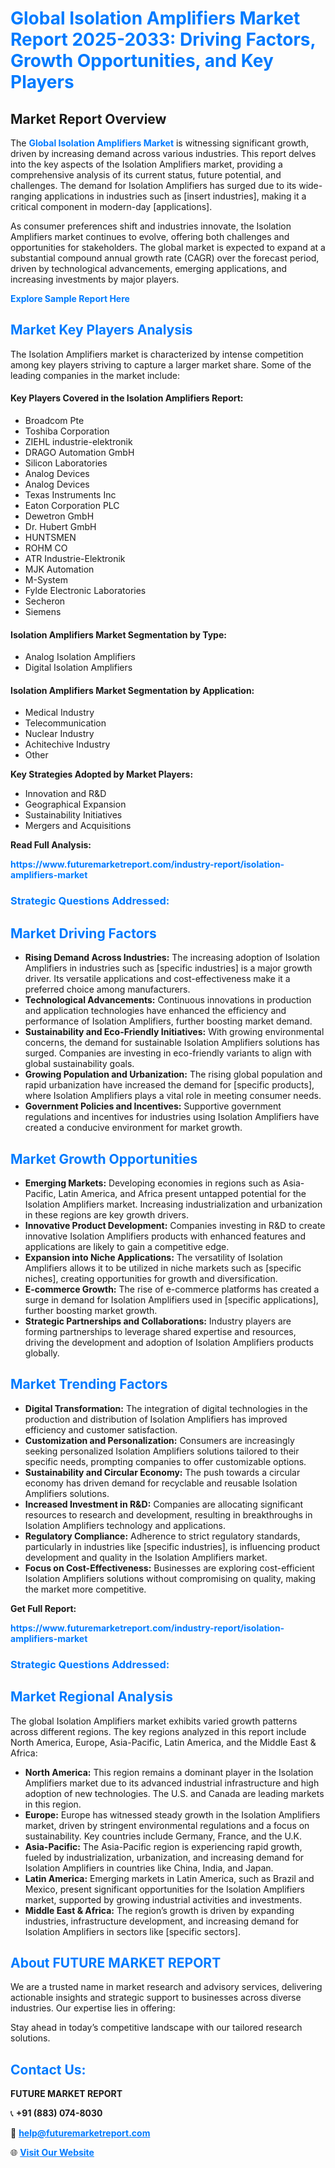 <h1 style="color: #007BFF;">Global Isolation Amplifiers Market Report 2025-2033: Driving Factors, Growth Opportunities, and Key Players</h1>

<section id="overview">
<h2>Market Report Overview</h2>
<p>The <a href="https://www.futuremarketreport.com/industry-report/isolation-amplifiers-market" style="color: #007BFF; text-decoration: none;"><strong>Global Isolation Amplifiers Market</strong></a> is witnessing significant growth, driven by increasing demand across various industries. This report delves into the key aspects of the Isolation Amplifiers market, providing a comprehensive analysis of its current status, future potential, and challenges. The demand for Isolation Amplifiers has surged due to its wide-ranging applications in industries such as [insert industries], making it a critical component in modern-day [applications].</p>
<p>As consumer preferences shift and industries innovate, the Isolation Amplifiers market continues to evolve, offering both challenges and opportunities for stakeholders. The global market is expected to expand at a substantial compound annual growth rate (CAGR) over the forecast period, driven by technological advancements, emerging applications, and increasing investments by major players.</p>
</section>

<section id="overview">
<p><a href="https://www.futuremarketreport.com/request-sample/reportId=81446" style="color: #007BFF; text-decoration: none;"><strong>Explore Sample Report Here</strong></a></p>
</section>

<section id="key-players">
<h2 style="color: #007BFF;">Market Key Players Analysis</h2>
<p>The Isolation Amplifiers market is characterized by intense competition among key players striving to capture a larger market share. Some of the leading companies in the market include:</p>
<h4>Key Players Covered in the Isolation Amplifiers Report:</h4>
<ul><li>Broadcom Pte</li><li>Toshiba Corporation</li><li>ZIEHL industrie-elektronik</li><li>DRAGO Automation GmbH</li><li>Silicon Laboratories</li><li>Analog Devices</li><li>Analog Devices</li><li>Texas Instruments Inc</li><li>Eaton Corporation PLC</li><li>Dewetron GmbH</li><li>Dr. Hubert GmbH</li><li>HUNTSMEN</li><li>ROHM CO</li><li>ATR Industrie-Elektronik</li><li>MJK Automation</li><li>M-System</li><li>Fylde Electronic Laboratories</li><li>Secheron</li><li>Siemens</li></ul>
<h4>Isolation Amplifiers Market Segmentation by Type:</h4>
<ul><li>Analog Isolation Amplifiers</li><li>Digital Isolation Amplifiers</li></ul>

<h4>Isolation Amplifiers Market Segmentation by Application:</h4>
<ul><li>Medical Industry</li><li>Telecommunication</li><li>Nuclear Industry</li><li>Achitechive Industry</li><li>Other</li></ul>
<p><strong>Key Strategies Adopted by Market Players:</strong></p>
<ul>
<li>Innovation and R&D</li>
<li>Geographical Expansion</li>
<li>Sustainability Initiatives</li>
<li>Mergers and Acquisitions</li>
</ul>
</section>

<section>
<p><strong>Read Full Analysis: </strong></p><a href="https://www.futuremarketreport.com/industry-report/isolation-amplifiers-market" style="color: #007BFF; text-decoration: none;"><strong>https://www.futuremarketreport.com/industry-report/isolation-amplifiers-market</strong></a>
<h3 style="color: #007BFF;">Strategic Questions Addressed:</h3>
</section>

<section id="driving-factors">
<h2 style="color: #007BFF;">Market Driving Factors</h2>
<ul>
<li><strong>Rising Demand Across Industries:</strong> The increasing adoption of Isolation Amplifiers in industries such as [specific industries] is a major growth driver. Its versatile applications and cost-effectiveness make it a preferred choice among manufacturers.</li>
<li><strong>Technological Advancements:</strong> Continuous innovations in production and application technologies have enhanced the efficiency and performance of Isolation Amplifiers, further boosting market demand.</li>
<li><strong>Sustainability and Eco-Friendly Initiatives:</strong> With growing environmental concerns, the demand for sustainable Isolation Amplifiers solutions has surged. Companies are investing in eco-friendly variants to align with global sustainability goals.</li>
<li><strong>Growing Population and Urbanization:</strong> The rising global population and rapid urbanization have increased the demand for [specific products], where Isolation Amplifiers plays a vital role in meeting consumer needs.</li>
<li><strong>Government Policies and Incentives:</strong> Supportive government regulations and incentives for industries using Isolation Amplifiers have created a conducive environment for market growth.</li>
</ul>
</section>

<section id="growth-opportunities">
<h2 style="color: #007BFF;">Market Growth Opportunities</h2>
<ul>
<li><strong>Emerging Markets:</strong> Developing economies in regions such as Asia-Pacific, Latin America, and Africa present untapped potential for the Isolation Amplifiers market. Increasing industrialization and urbanization in these regions are key growth drivers.</li>
<li><strong>Innovative Product Development:</strong> Companies investing in R&D to create innovative Isolation Amplifiers products with enhanced features and applications are likely to gain a competitive edge.</li>
<li><strong>Expansion into Niche Applications:</strong> The versatility of Isolation Amplifiers allows it to be utilized in niche markets such as [specific niches], creating opportunities for growth and diversification.</li>
<li><strong>E-commerce Growth:</strong> The rise of e-commerce platforms has created a surge in demand for Isolation Amplifiers used in [specific applications], further boosting market growth.</li>
<li><strong>Strategic Partnerships and Collaborations:</strong> Industry players are forming partnerships to leverage shared expertise and resources, driving the development and adoption of Isolation Amplifiers products globally.</li>
</ul>
</section>

<section id="trending-factors">
<h2 style="color: #007BFF;">Market Trending Factors</h2>
<ul>
<li><strong>Digital Transformation:</strong> The integration of digital technologies in the production and distribution of Isolation Amplifiers has improved efficiency and customer satisfaction.</li>
<li><strong>Customization and Personalization:</strong> Consumers are increasingly seeking personalized Isolation Amplifiers solutions tailored to their specific needs, prompting companies to offer customizable options.</li>
<li><strong>Sustainability and Circular Economy:</strong> The push towards a circular economy has driven demand for recyclable and reusable Isolation Amplifiers solutions.</li>
<li><strong>Increased Investment in R&D:</strong> Companies are allocating significant resources to research and development, resulting in breakthroughs in Isolation Amplifiers technology and applications.</li>
<li><strong>Regulatory Compliance:</strong> Adherence to strict regulatory standards, particularly in industries like [specific industries], is influencing product development and quality in the Isolation Amplifiers market.</li>
<li><strong>Focus on Cost-Effectiveness:</strong> Businesses are exploring cost-efficient Isolation Amplifiers solutions without compromising on quality, making the market more competitive.</li>
</ul>
</section>

<section>
<p><strong>Get Full Report: </strong></p><a href="https://www.futuremarketreport.com/industry-report/isolation-amplifiers-market" style="color: #007BFF; text-decoration: none;"><strong>https://www.futuremarketreport.com/industry-report/isolation-amplifiers-market</strong></a>
<h3 style="color: #007BFF;">Strategic Questions Addressed:</h3>
</section>


<section id="regional-analysis">
<h2 style="color: #007BFF;">Market Regional Analysis</h2>
<p>The global Isolation Amplifiers market exhibits varied growth patterns across different regions. The key regions analyzed in this report include North America, Europe, Asia-Pacific, Latin America, and the Middle East & Africa:</p>
<ul>
<li><strong>North America:</strong> This region remains a dominant player in the Isolation Amplifiers market due to its advanced industrial infrastructure and high adoption of new technologies. The U.S. and Canada are leading markets in this region.</li>
<li><strong>Europe:</strong> Europe has witnessed steady growth in the Isolation Amplifiers market, driven by stringent environmental regulations and a focus on sustainability. Key countries include Germany, France, and the U.K.</li>
<li><strong>Asia-Pacific:</strong> The Asia-Pacific region is experiencing rapid growth, fueled by industrialization, urbanization, and increasing demand for Isolation Amplifiers in countries like China, India, and Japan.</li>
<li><strong>Latin America:</strong> Emerging markets in Latin America, such as Brazil and Mexico, present significant opportunities for the Isolation Amplifiers market, supported by growing industrial activities and investments.</li>
<li><strong>Middle East & Africa:</strong> The region’s growth is driven by expanding industries, infrastructure development, and increasing demand for Isolation Amplifiers in sectors like [specific sectors].</li>
</ul>
</section>

<footer>
<h2 style="color: #007BFF;">About FUTURE MARKET REPORT</h2>
<p>We are a trusted name in market research and advisory services, delivering actionable insights and strategic support to businesses across diverse industries. Our expertise lies in offering:</p>

<p>Stay ahead in today’s competitive landscape with our tailored research solutions.</p>

<h2 style="color: #007BFF;">Contact Us:</h2>
<p><strong>FUTURE MARKET REPORT</strong></p>
<p>📞 <strong>+91 (883) 074-8030</strong></p>
<p>📧 <strong><a href="mailto:help@futuremarketreport.com" style="color: #007BFF;">help@futuremarketreport.com</a></strong></p>
<p>🌐 <strong><a href="https://www.futuremarketreport.com/" style="color: #007BFF;">Visit Our Website</a></strong></p>
</footer>